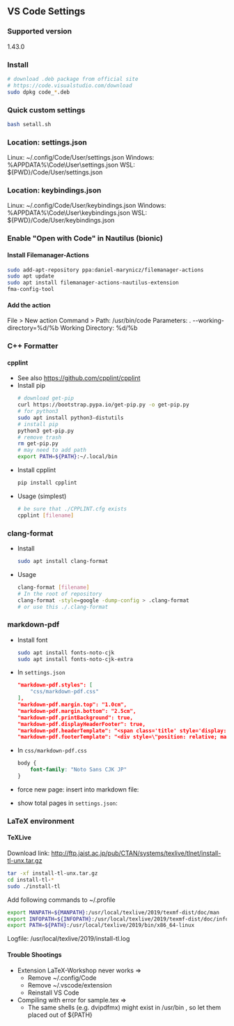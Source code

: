 ## VS Code Settings

### Supported version
1.43.0

### Install
```bash
# download .deb package from official site
# https://code.visualstudio.com/download
sudo dpkg code_*.deb
```

### Quick custom settings
```bash
bash setall.sh
```

### Location: settings.json
Linux:
~/.config/Code/User/settings.json
Windows:
%APPDATA%\Code\User\settings.json
WSL:
${PWD}/Code/User/settings.json

### Location: keybindings.json
Linux:
~/.config/Code/User/keybindings.json
Windows:
%APPDATA%\Code\User\keybindings.json
WSL:
${PWD}/Code/User/keybindings.json

### Enable "Open with Code" in Nautilus (bionic)
#### Install Filemanager-Actions
```bash
sudo add-apt-repository ppa:daniel-marynicz/filemanager-actions
sudo apt update
sudo apt install filemanager-actions-nautilus-extension
fma-config-tool
```
#### Add the action
File > New action
Command >
Path: /usr/bin/code
Parameters: . --working-directory=%d/%b
Working Directory: %d/%b

### C++ Formatter
#### cpplint
- See also https://github.com/cpplint/cpplint
- Install pip
  ````bash
  # download get-pip
  curl https://bootstrap.pypa.io/get-pip.py -o get-pip.py
  # for python3
  sudo apt install python3-distutils
  # install pip
  python3 get-pip.py
  # remove trash
  rm get-pip.py
  # may need to add path
  export PATH=${PATH}:~/.local/bin
  ````
- Install cpplint
  ````bash
  pip install cpplint
  ````
- Usage (simplest)
  ````bash
  # be sure that ./CPPLINT.cfg exists
  cpplint [filename]
  ````

### clang-format
- Install
  ````bash
  sudo apt install clang-format
  ````

- Usage
  ````bash
  clang-format [filename]
  # In the root of repository
  clang-format -style=google -dump-config > .clang-format
  # or use this ./.clang-format
  ````

### markdown-pdf
- Install font
  ````bash
  sudo apt install fonts-noto-cjk
  sudo apt install fonts-noto-cjk-extra
  ````
- In `settings.json`
  ````json
  "markdown-pdf.styles": [
      "css/markdown-pdf.css"
  ],
  "markdown-pdf.margin.top": "1.0cm",
  "markdown-pdf.margin.bottom": "2.5cm",
  "markdown-pdf.printBackground": true,
  "markdown-pdf.displayHeaderFooter": true,
  "markdown-pdf.headerTemplate": "<span class='title' style='display: none;'></span>",
  "markdown-pdf.footerTemplate": "<div style=\"position: relative; margin-top: 0.5cm; margin-left: 1cm; margin-right: 1cm; width: 100%; opacity: 0.5;\"><img style=\"height: 48px;\" src=\"data:image/png;base64,LOGO_BASE64ENCODED\" /></div><div style=\"position: relative; margin-top: 0.5cm; margin-bottom: 0.5cm; margin-left: 1cm; margin-right: 1cm; font-size: 9px; width: 100%;\"><div style=\"position: absolute; width: 100%; top: 0.3cm; text-align: right;\">p.<span class='pageNumber'></span></div></div>"
  ````
- In `css/markdown-pdf.css`
  ````css
  body {
      font-family: "Noto Sans CJK JP"
  }
  ````

- force new page: insert into markdown file: <div style="page-break-after: always;"></div>
- show total pages in `settings.json`: <span class='totalPages'></span>

### LaTeX environment
#### TeXLive
Download link: http://ftp.jaist.ac.jp/pub/CTAN/systems/texlive/tlnet/install-tl-unx.tar.gz
```bash
tar -xf install-tl-unx.tar.gz
cd install-tl-*
sudo ./install-tl
```
Add following commands to ~/.profile
```bash
export MANPATH=${MANPATH}:/usr/local/texlive/2019/texmf-dist/doc/man
export INFOPATH=${INFOPATH}:/usr/local/texlive/2019/texmf-dist/doc/info
export PATH=${PATH}:/usr/local/texlive/2019/bin/x86_64-linux
```
Logfile:
/usr/local/texlive/2019/install-tl.log

#### Trouble Shootings
- Extension LaTeX-Workshop never works =>
  - Remove ~/.config/Code
  - Remove ~/.vscode/extension
  - Reinstall VS Code
- Compiling with error for sample.tex =>
  - The same shells (e.g. dvipdfmx) might exist in /usr/bin , so let them placed out of ${PATH}
